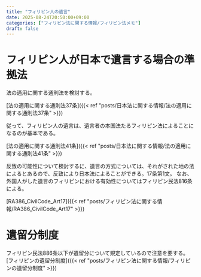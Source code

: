 ```yaml
---
title: "フィリピン人の遺言"
date: 2025-08-24T20:50:00+09:00
categories: ["フィリピン法に関する情報/フィリピン法メモ"]
draft: false
---
```


# フィリピン人が日本で遺言する場合の準拠法

法の適用に関する通則法を検討する。

[法の適用に関する通則法37条]({{< ref "posts/日本法に関する情報/法の適用に関する通則法37条" >}})

従って、フィリピン人の遺言は、遺言者の本国法たるフィリピン法によることになるのが基本である。

[法の適用に関する通則法41条]({{< ref "posts/日本法に関する情報/法の適用に関する通則法41条" >}})

反致の可能性について検討するに、遺言の方式については、それがされた地の法によるとあるので、反致により日本法によることができる。17条第1文。
なお、外国人がした遺言のフィリピンにおける有効性についてはフィリピン民法816条による。

[RA386_CivilCode_Art17]({{< ref "posts/フィリピン法に関する情報/RA386_CivilCode_Art17" >}})

# 遺留分制度

フィリピン民法886条以下が遺留分について規定しているので注意を要する。
[フィリピンの遺留分制度]({{< ref "posts/フィリピン法に関する情報/フィリピンの遺留分制度" >}})
